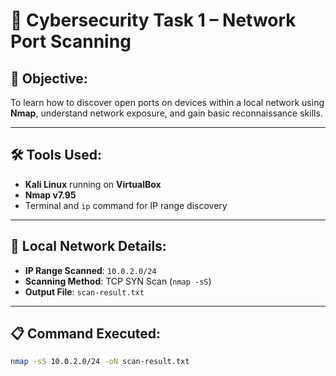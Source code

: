 # 🔐 Cybersecurity Task 1 – Network Port Scanning

## 🎯 Objective:
To learn how to discover open ports on devices within a local network using **Nmap**, understand network exposure, and gain basic reconnaissance skills.

---

## 🛠 Tools Used:
- **Kali Linux** running on **VirtualBox**
- **Nmap v7.95**
- Terminal and `ip` command for IP range discovery

---

## 📡 Local Network Details:
- **IP Range Scanned**: `10.0.2.0/24`
- **Scanning Method**: TCP SYN Scan (`nmap -sS`)
- **Output File**: `scan-result.txt`

---

## 📋 Command Executed:

```bash
nmap -sS 10.0.2.0/24 -oN scan-result.txt

